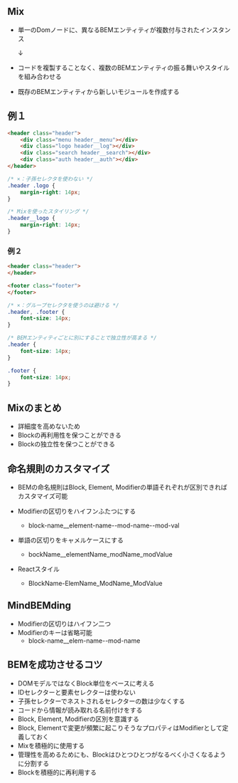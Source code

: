 ## Mix

- 単一のDomノードに、異なるBEMエンティティが複数付与されたインスタンス

  ↓

- コードを複製することなく、複数のBEMエンティティの振る舞いやスタイルを組み合わせる
- 既存のBEMエンティティから新しいモジュールを作成する

## 例１

```html
<header class="header">
	<div class="menu header__menu"></div>
	<div class="logo header__log"></div>
	<div class="search header__search"></div>
	<div class="auth header__auth"></div>
</header>
```

```css
/* ×：子孫セレクタを使わない */
.header .logo {
	margin-right: 14px;
}

/* Mixを使ったスタイリング */
.header__logo {
	margin-right: 14px;
}
```

### 例２

```html
<header class="header">
</header>

<footer class="footer">
</footer>
```

```css
/* ×：グループセレクタを使うのは避ける */
.header, .footer {
	font-size: 14px;
}

/* BEMエンティティごとに別にすることで独立性が高まる */
.header {
	font-size: 14px;
}

.footer {
	font-size: 14px;
}
```

## Mixのまとめ

- 詳細度を高めないため
- Blockの再利用性を保つことができる
- Blockの独立性を保つことができる

## 命名規則のカスタマイズ

- BEMの命名規則はBlock, Element, Modifierの単語それぞれが区別できればカスタマイズ可能

 - Modifierの区切りをハイフンふたつにする
	 - block-name__element-name--mod-name--mod-val
- 単語の区切りをキャメルケースにする
	- bockName__elementName_modName_modValue
- Reactスタイル 
	- BlockName-ElemName_ModName_ModValue 

## MindBEMding

- Modifierの区切りはハイフン二つ
- Modifierのキーは省略可能 
	- block-name__elem-name--mod-name

## BEMを成功させるコツ

- DOMモデルではなくBlock単位をベースに考える
- IDセレクターと要素セレクターは使わない
- 子孫セレクターでネストされるセレクターの数は少なくする
- コードから情報が読み取れる名前付けをする
- Block, Element, Modifierの区別を意識する
- Block, Elementで変更が頻繁に起こりそうなプロパティはModifierとして定義しておく
- Mixを積極的に使用する
- 管理性を高めるためにも、Blockはひとつひとつがなるべく小さくなるように分割する
- Blockを積極的に再利用する
